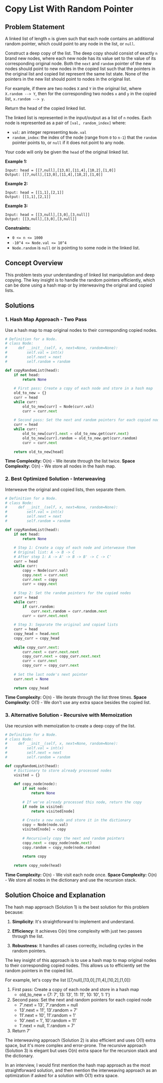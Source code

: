 # Copy List With Random Pointer

## Problem Statement

A linked list of length `n` is given such that each node contains an additional random pointer, which could point to any node in the list, or `null`.

Construct a deep copy of the list. The deep copy should consist of exactly `n` brand new nodes, where each new node has its value set to the value of its corresponding original node. Both the `next` and `random` pointer of the new nodes should point to new nodes in the copied list such that the pointers in the original list and copied list represent the same list state. None of the pointers in the new list should point to nodes in the original list.

For example, if there are two nodes `X` and `Y` in the original list, where `X.random --> Y`, then for the corresponding two nodes `x` and `y` in the copied list, `x.random --> y`.

Return the head of the copied linked list.

The linked list is represented in the input/output as a list of `n` nodes. Each node is represented as a pair of `[val, random_index]` where:
- `val`: an integer representing `Node.val`
- `random_index`: the index of the node (range from `0` to `n-1`) that the `random` pointer points to, or `null` if it does not point to any node.

Your code will only be given the `head` of the original linked list.

**Example 1:**
```
Input: head = [[7,null],[13,0],[11,4],[10,2],[1,0]]
Output: [[7,null],[13,0],[11,4],[10,2],[1,0]]
```

**Example 2:**
```
Input: head = [[1,1],[2,1]]
Output: [[1,1],[2,1]]
```

**Example 3:**
```
Input: head = [[3,null],[3,0],[3,null]]
Output: [[3,null],[3,0],[3,null]]
```

**Constraints:**
- `0 <= n <= 1000`
- `-10^4 <= Node.val <= 10^4`
- `Node.random` is `null` or is pointing to some node in the linked list.

## Concept Overview

This problem tests your understanding of linked list manipulation and deep copying. The key insight is to handle the random pointers efficiently, which can be done using a hash map or by interweaving the original and copied lists.

## Solutions

### 1. Hash Map Approach - Two Pass

Use a hash map to map original nodes to their corresponding copied nodes.

```python
# Definition for a Node.
# class Node:
#     def __init__(self, x, next=None, random=None):
#         self.val = int(x)
#         self.next = next
#         self.random = random

def copyRandomList(head):
    if not head:
        return None
    
    # First pass: Create a copy of each node and store in a hash map
    old_to_new = {}
    curr = head
    while curr:
        old_to_new[curr] = Node(curr.val)
        curr = curr.next
    
    # Second pass: Set the next and random pointers for each copied node
    curr = head
    while curr:
        old_to_new[curr].next = old_to_new.get(curr.next)
        old_to_new[curr].random = old_to_new.get(curr.random)
        curr = curr.next
    
    return old_to_new[head]
```

**Time Complexity:** O(n) - We iterate through the list twice.
**Space Complexity:** O(n) - We store all nodes in the hash map.

### 2. Best Optimized Solution - Interweaving

Interweave the original and copied lists, then separate them.

```python
# Definition for a Node.
# class Node:
#     def __init__(self, x, next=None, random=None):
#         self.val = int(x)
#         self.next = next
#         self.random = random

def copyRandomList(head):
    if not head:
        return None
    
    # Step 1: Create a copy of each node and interweave them
    # Original list: A -> B -> C
    # After step 1: A -> A' -> B -> B' -> C -> C'
    curr = head
    while curr:
        copy = Node(curr.val)
        copy.next = curr.next
        curr.next = copy
        curr = copy.next
    
    # Step 2: Set the random pointers for the copied nodes
    curr = head
    while curr:
        if curr.random:
            curr.next.random = curr.random.next
        curr = curr.next.next
    
    # Step 3: Separate the original and copied lists
    curr = head
    copy_head = head.next
    copy_curr = copy_head
    
    while copy_curr.next:
        curr.next = curr.next.next
        copy_curr.next = copy_curr.next.next
        curr = curr.next
        copy_curr = copy_curr.next
    
    # Set the last node's next pointer
    curr.next = None
    
    return copy_head
```

**Time Complexity:** O(n) - We iterate through the list three times.
**Space Complexity:** O(1) - We don't use any extra space besides the copied list.

### 3. Alternative Solution - Recursive with Memoization

Use recursion with memoization to create a deep copy of the list.

```python
# Definition for a Node.
# class Node:
#     def __init__(self, x, next=None, random=None):
#         self.val = int(x)
#         self.next = next
#         self.random = random

def copyRandomList(head):
    # Dictionary to store already processed nodes
    visited = {}
    
    def copy_node(node):
        if not node:
            return None
        
        # If we've already processed this node, return the copy
        if node in visited:
            return visited[node]
        
        # Create a new node and store it in the dictionary
        copy = Node(node.val)
        visited[node] = copy
        
        # Recursively copy the next and random pointers
        copy.next = copy_node(node.next)
        copy.random = copy_node(node.random)
        
        return copy
    
    return copy_node(head)
```

**Time Complexity:** O(n) - We visit each node once.
**Space Complexity:** O(n) - We store all nodes in the dictionary and use the recursion stack.

## Solution Choice and Explanation

The hash map approach (Solution 1) is the best solution for this problem because:

1. **Simplicity**: It's straightforward to implement and understand.

2. **Efficiency**: It achieves O(n) time complexity with just two passes through the list.

3. **Robustness**: It handles all cases correctly, including cycles in the random pointers.

The key insight of this approach is to use a hash map to map original nodes to their corresponding copied nodes. This allows us to efficiently set the random pointers in the copied list.

For example, let's copy the list [[7,null],[13,0],[11,4],[10,2],[1,0]]:
1. First pass: Create a copy of each node and store in a hash map
   - old_to_new = {7: 7', 13: 13', 11: 11', 10: 10', 1: 1'}
2. Second pass: Set the next and random pointers for each copied node
   - 7'.next = 13', 7'.random = null
   - 13'.next = 11', 13'.random = 7'
   - 11'.next = 10', 11'.random = 1'
   - 10'.next = 1', 10'.random = 11'
   - 1'.next = null, 1'.random = 7'
3. Return 7'

The interweaving approach (Solution 2) is also efficient and uses O(1) extra space, but it's more complex and error-prone. The recursive approach (Solution 3) is elegant but uses O(n) extra space for the recursion stack and the dictionary.

In an interview, I would first mention the hash map approach as the most straightforward solution, and then mention the interweaving approach as an optimization if asked for a solution with O(1) extra space.
